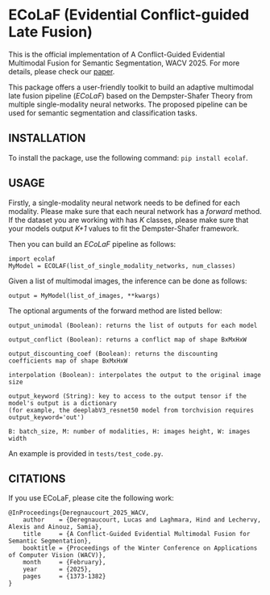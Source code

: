# ECoLaF (Evidential Conflict-guided Late Fusion)
This is the official implementation of A Conflict-Guided Evidential Multimodal Fusion for Semantic Segmentation, WACV 2025. For more details, please check our [paper](https://openaccess.thecvf.com/content/WACV2025/papers/Deregnaucourt_A_Conflict-Guided_Evidential_Multimodal_Fusion_for_Semantic_Segmentation_WACV_2025_paper.pdf).

This package offers a user-friendly toolkit to build an adaptive multimodal late fusion pipeline (*ECoLaF*) based on the Dempster-Shafer Theory from multiple single-modality neural networks.
The proposed pipeline can be used for semantic segmentation and classification tasks.

<!-- Mettre les équations et des exemples plus visuels pourrait pimper la description !!! -->

## INSTALLATION
To install the package, use the following command: `pip install ecolaf`.

## USAGE
Firstly, a single-modality neural network needs to be defined for each modality. Please make sure that each neural network has a *forward* method. If the dataset you are working with has *K* classes, please make sure that your models output *K+1* values to fit the Dempster-Shafer framework. 

Then you can build an *ECoLaF* pipeline as follows:   
```
import ecolaf
MyModel = ECOLAF(list_of_single_modality_networks, num_classes)
```

Given a list of multimodal images, the inference can be done as follows:   
```
output = MyModel(list_of_images, **kwargs)
```

The optional arguments of the forward method are listed bellow:

```
output_unimodal (Boolean): returns the list of outputs for each model

output_conflict (Boolean): returns a conflict map of shape BxMxHxW

output_discounting_coef (Boolean): returns the discounting coefficients map of shape BxMxHxW

interpolation (Boolean): interpolates the output to the original image size

output_keyword (String): key to access to the output tensor if the model's output is a dictionary 
(for example, the deeplabV3_resnet50 model from torchvision requires output_keyword='out')

B: batch_size, M: number of modalities, H: images height, W: images width
```

An example is provided in `tests/test_code.py`.

## CITATIONS

If you use ECoLaF, please cite the following work:

```
@InProceedings{Deregnaucourt_2025_WACV,
    author    = {Deregnaucourt, Lucas and Laghmara, Hind and Lechervy, Alexis and Ainouz, Samia},
    title     = {A Conflict-Guided Evidential Multimodal Fusion for Semantic Segmentation},
    booktitle = {Proceedings of the Winter Conference on Applications of Computer Vision (WACV)},
    month     = {February},
    year      = {2025},
    pages     = {1373-1382}
}
```
